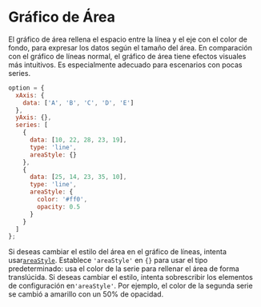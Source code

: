 # Gráfico de Área

El gráfico de área rellena el espacio entre la línea y el eje con el color de fondo, para expresar los datos según el tamaño del área. En comparación con el gráfico de líneas normal, el gráfico de área tiene efectos visuales más intuitivos. Es especialmente adecuado para escenarios con pocas series.

```js live
option = {
  xAxis: {
    data: ['A', 'B', 'C', 'D', 'E']
  },
  yAxis: {},
  series: [
    {
      data: [10, 22, 28, 23, 19],
      type: 'line',
      areaStyle: {}
    },
    {
      data: [25, 14, 23, 35, 10],
      type: 'line',
      areaStyle: {
        color: '#ff0',
        opacity: 0.5
      }
    }
  ]
};
```

Si deseas cambiar el estilo del área en el gráfico de líneas, intenta usar[`areaStyle`](${optionPath}series-line.areaStyle). Establece `'areaStyle'` en `{}`  para usar el tipo predeterminado: usa el color de la serie para rellenar el área de forma translúcida. Si deseas cambiar el estilo, intenta sobrescribir los elementos de configuración en`'areaStyle'`. Por ejemplo, el color de la segunda serie se cambió a amarillo con un 50% de opacidad.
